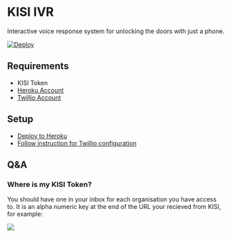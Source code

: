 # KISI IVR

Interactive voice response system for unlocking the doors with just a phone.

[![Deploy](https://www.herokucdn.com/deploy/button.svg)](https://heroku.com/deploy?template=https://github.com/yevgenko/kisi-ivr)

## Requirements

* KISI Token
* [Heroku Account](https://www.heroku.com/)
* [Twillio Account](https://www.twilio.com/)

## Setup

* [Deploy to Heroku](https://heroku.com/deploy?template=https://github.com/yevgenko/kisi-ivr)
* [Follow instruction for Twillio configuration](https://github.com/yevgenko/kisi-ivr/wiki/Twillio-Setup)

## Q&A

### Where is my KISI Token?

You should have one in your inbox for each organisation you have access to.
It is an alpha numeric key at the end of the URL your recieved from KISI, for example:

![](https://www.evernote.com/shard/s261/sh/a3c3b4f3-bcee-435b-9179-cd3712ab66cc/61bde2304631a75a/res/7bd877ac-b642-4f0f-8e1b-968179fad22d/skitch.png?resizeSmall&width=832)

